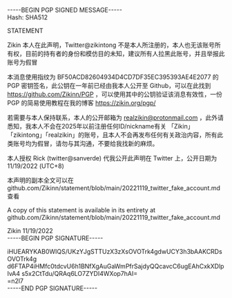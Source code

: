 -----BEGIN PGP SIGNED MESSAGE-----<br>
Hash: SHA512<br>

STATEMENT

Zikin 本人在此声明，Twitter@zikintong 不是本人所注册的，本人也无该账号所有权，目前的持有者的身份和模仿目的未知，建议所有人拉黑此账号，并且举报此账号为假冒

本消息使用指纹为 BF50ACD82604934D4CD7DF35EC395393AE4E2077 的 PGP 密钥签名，此公钥在一年前已经由我本人公开至 Github，可以在此找到 https://github.com/Zikinn/PGP ，可以使用其中的公钥验证该消息有效性，一份 PGP 的简易使用教程在我的博客 https://zikin.org/pgp/

若需要与本人保持联系，本人的公开邮箱为 realzikin@protonmail.com ，此外请悉知，我本人不会在2025年以前注册任何ID/nickname有关 「Zikin」「zikintong」「realzikin」的账号，且本人不会再发布任何有关政治内容，所有此类账号均为假冒，请勿与其沟通，不要给我找新的麻烦。

本人授权 Rick (twitter@sanverde) 代我公开此声明在 Twitter 上，公开日期为 11/19/2022 (UTC+8)

本声明的副本全文可以在 github.com/Zikinn/statement/blob/main/20221119_twitter_fake_account.md 查看

A copy of this statement is available in its entirety at github.com/Zikinn/statement/blob/main/20221119_twitter_fake_account.md

Zikin 11/19/2022<br>
-----BEGIN PGP SIGNATURE-----

iHUEARYKAB0WIQS/UKzYJgSTTUzX3zXsOVOTrk4gdwUCY3h3bAAKCRDsOVOTrk4g
d6FTAP4iHMfc0tdcvU6h1BNfXgAuGaWmPfrSajdyQQcavcC6ugEAhCxkXDlpIvA4
s5x2CtTdu/QRAq6LO7ZYDI4WXop7hAI=<br>
=n2l7<br>
-----END PGP SIGNATURE-----
